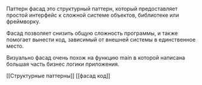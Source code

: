 Паттерн фасад это структурный паттерн, который предоставляет простой интерфейс к сложной системе объектов, библиотеке или фреймворку.

Фасад позволяет снизить общую сложность программы, и также помогает вынести код, зависимый от внешней системы в единственное место.

Визуально фасад очень похож на функцию main в которой написана большая часть бизнес логики приложения.






[[Структурные паттерны]] [[фасад код]]